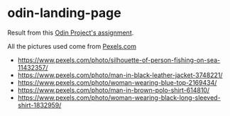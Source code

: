 # odin-landing-page

Result from this [Odin Project's assignment](https://www.theodinproject.com/lessons/foundations-landing-page).

All the pictures used come from [Pexels.com](https://www.pexels.com/)  
- https://www.pexels.com/photo/silhouette-of-person-fishing-on-sea-11432357/
- https://www.pexels.com/photo/man-in-black-leather-jacket-3748221/
- https://www.pexels.com/photo/woman-wearing-blue-top-2169434/
- https://www.pexels.com/photo/man-in-brown-polo-shirt-614810/
- https://www.pexels.com/photo/woman-wearing-black-long-sleeved-shirt-1832959/